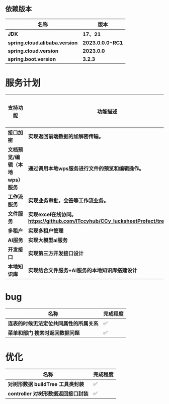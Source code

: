 ## 依赖版本

| 名称                               | 版本                 |
|----------------------------------|--------------------|
| **JDK**                          | **17、21**          |
| **spring.cloud.alibaba.version** | **2023.0.0.0-RC1** |
| **spring.cloud.version**         | **2023.0.0**       |
| **spring.boot.version**          | **3.2.3**          |

# 服务计划

| 支持功能                 | 功能描述                                                                         | 完成程度 |
|----------------------|------------------------------------------------------------------------------|------|
| **接口加密**             | **实现返回前端数据的加解密传输。**                                                          | ✅    |
| **文档预览/编辑（本地wps）服务** | **通过调用本地wps服务进行文件的预览和编辑操作。**                                                 | ⬜    |
| **工作流服务**            | **实现业务审批，会签等工作流业务。**                                                         | ⬜    |
| **文件服务**             | **实现excel在线协同。https://github.com/ITccyhub/CCy_lucksheetProfect/tree/master** | ⬜    |
| **多租户**              | **实现多租户管理**                                                                  | ✅    |
| **AI服务**             | **实现大模型ai服务**                                                                | ⬜    |
| **开发接口**             | **实现第三方开发接口设计**                                                              | ⬜    |
| **本地知识库**            | **实现结合文件服务+AI服务的本地知识库搭建设计**                                                  | ⬜    |

# bug

| 名称                     | 完成程度 |
|------------------------|------|
| **连表的时候无法定位共同属性的所属关系** | ✅    |
| **菜单和部门 搜索时返回数据问题**    | ✅    |

# 优化

| 名称                         | 完成程度 |
|----------------------------|------|
| **对树形数据 buildTree 工具类封装**  | ✅    |
| **controller 对树形数据返回接口封装** | ✅    |
